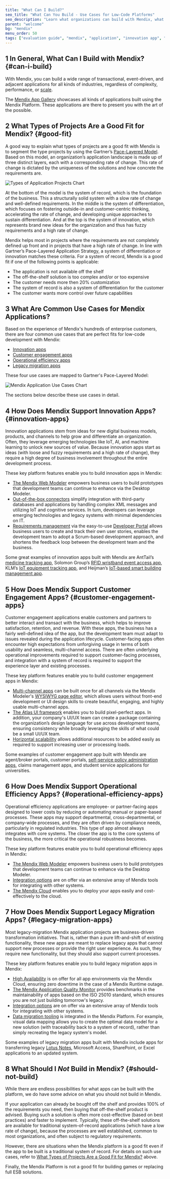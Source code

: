 ```yaml
---
title: "What Can I Build?"
seo_title: "What Can You Build - Use Cases for Low-Code Platforms"
seo_description: "Learn what organizations can build with Mendix, what type of projects are a good fit & the common use cases for developing with low-code."
parent: "welcome"
bg: "mendix"
menu_order: 50
tags: ["evaluation guide", "mendix", "application", "innovation app", "customer engagement", "operational efficiency"]
---
```


## 1 In General, What Can I Build with Mendix? {#can-i-build}

With Mendix, you can build a wide range of transactional, event-driven, and adjacent applications for all kinds of industries, regardless of complexity, performance, or [scale](enterprise-capabilities/architecture-principles#statelessness).

The [Mendix App Gallery](https://gallery.mendix.com) showcases all kinds of applications built using the Mendix Platform. These applications are there to present you with the art of the possible.

## 2 What Types of Projects Are a Good Fit for Mendix? {#good-fit}

A good way to explain what types of projects are a good fit with Mendix is to segment the type projects by using the Gartner’s [Pace-Layered Model](https://www.gartner.com/binaries/content/assets/events/keywords/applications/apn30/pace-layered-applications-research-report.pdf). Based on this model, an organization’s application landscape is made up of three distinct layers, each with a corresponding rate of change. This rate of change is dictated by the uniqueness of the solutions and how concrete the requirements are.

![Types of Application Projects Chart](attachments/blog-in-post-pace-payer-model-02.png)

At the bottom of the model is the system of record, which is the foundation of the business. This a structurally solid system with a slow rate of change and well-defined requirements. In the middle is the system of differentiation, which focuses on fostering outside-in and customer-centric thinking, accelerating the rate of change, and developing unique approaches to sustain differentiation. And at the top is the system of innovation, which represents brand new ideas for the organization and thus has fuzzy requirements and a high rate of change.

Mendix helps most in projects where the requirements are not completely defined up front and in projects that have a high rate of change. In line with Gartner’s Pace-Layered Application Strategy, a system of differentiation or innovation matches these criteria. For a system of record, Mendix is a good fit if one of the following points is applicable:

* The application is not available off the shelf
* The off-the-shelf solution is too complex and/or or too expensive
* The customer needs more then 20% customization
* The system of record is also a system of differentiation for the customer
* The customer wants more control over future capabilities

## 3 What Are Common Use Cases for Mendix Applications?

Based on the experience of Mendix's hundreds of enterprise customers, there are four common use cases that are perfect fits for low-code development with Mendix:

* [Innovation apps](#innovation-apps)
* [Customer engagement apps](#customer-engagement-apps)
* [Operational efficiency apps](#operational-efficiency-apps)
* [Legacy migration apps](#legacy-migration-apps)

These four use cases are mapped to Gartner's Pace-Layered Model:

![Mendix Application Use Cases Chart](attachments/blog-in-post-pace-payer-model-use-cases-03.png)

The sections below describe these use cases in detail.

## 4 How Does Mendix Support Innovation Apps? {#innovation-apps}

Innovation applications stem from ideas for new digital business models, products, and channels to help grow and differentiate an organization. Often, they leverage emerging technologies like IoT, AI, and machine learning to unlock new sources of value. Because innovation apps start as ideas (with loose and fuzzy requirements and a high rate of change), they require a high degree of business involvement throughout the entire development process.

These key platform features enable you to build innovation apps in Mendix:

* [The Mendix Web Modeler](app-lifecycle/app-development#web-modeler) empowers business users to build prototypes that development teams can continue to enhance via the Desktop Modeler.
* [Out-of-the-box connectors](app-lifecycle/app-store#connectors) simplify integration with third-party databases and applications by handling complex XML messages and utilizing IoT and cognitive services. In turn, developers can leverage emerging technologies and legacy systems with minimal dependencies on IT.
* [Requirements management](app-lifecycle/requirements-management) via the easy-to-use [Developer Portal](app-lifecycle/requirements-management#requirements-management) allows business users to create and track their own user stories, enables the development team to adopt a Scrum-based development approach, and shortens the feedback loop between the development team and the business.

Some great examples of innovation apps built with Mendix are AntTail’s [medicine tracking app](https://www.mendix.com/blog/anttail-ensures-quality-medicines-iot/), Solomon Group’s [RFID wristband event access app](https://www.mendix.com/blog/solomon-group-iot-solution/), KLM’s [IoT equipment tracking app](https://www.mendix.com/blog/comes-building-iot-apps-klm-says-just/), and Heijman’s [IoT-based smart building management app](https://www.mendix.com/our-customers/heijmans/).

## 5 How Does Mendix Support Customer Engagement Apps? {#customer-engagement-apps}

Customer engagement applications enable customers and partners to better interact and transact with the business, which helps to improve satisfaction, retention, and revenue. With these apps, the business has a fairly well-defined idea of the app, but the development team must adapt to issues revealed during the application lifecycle. Customer-facing apps often encounter high expectations from unforgiving usage in terms of both usability and seamless, multi-channel access. There are often underlying operational improvements required to support customer-facing processes, and integration with a system of record is required to support the experience layer and existing processes.

These key platform features enable you to build customer engagement apps in Mendix:

* [Multi-channel apps](app-capabilities/ux-multi-channel-apps) can be built once for all channels via the Mendix Modeler's [WYSIWYG page editor](app-lifecycle/user-interfaces#build-pages), which allows users without front-end development or UI design skills to create beautiful, engaging, and highly usable multi-channel apps.
* [The Atlas UI framework](app-capabilities/ui-design#atlas-ui) enables you to build pixel-perfect apps. In addition, your company's UI/UX team can create a package containing the organization’s design language for use across development teams, ensuring consistency while broadly leveraging the skills of what could be a small UI/UX team.
* [Horizontal scalability](enterprise-capabilities/architecture-principles#statelessness) allows additional resources to be added easily as required to support increasing user or processing loads.

Some examples of customer engagement app built with Mendix are agent/broker portals, customer portals, [self-service policy administration apps](https://www.mendix.com/our-customers/texas-life/), claims management apps, and student service applications for universities.

## 6 How Does Mendix Support Operational Efficiency Apps? {#operational-efficiency-apps}

Operational efficiency applications are employee- or partner-facing apps designed to lower costs by reducing or automating manual or paper-based processes. These apps may support departmental, cross-departmental, or company-wide processes, and they are often driven by compliance needs, particularly in regulated industries. This type of app almost always integrates with core systems. The closer the app is to the core systems of the business, the more critical the operational robustness becomes.

These key platform features enable you to build operational efficiency apps in Mendix:

* [The Mendix Web Modeler](app-lifecycle/app-development#web-modeler) empowers business users to build prototypes that development teams can continue to enhance via the Desktop Modeler.
* [Integration options](app-capabilities/integration-overview) are on offer via an extensive array of Mendix tools for integrating with other systems.
* [The Mendix Cloud](app-capabilities/mendix-cloud-overview) enables you to deploy your apps easily and cost-effectively to the cloud.

## 7 How Does Mendix Support Legacy Migration Apps? {#legacy-migration-apps}

Most legacy-migration Mendix application projects are business-driven transformation initiatives. That is, rather than a pure lift-and-shift of existing functionality, these new apps are meant to replace legacy apps that cannot support new processes or provide the right user experience. As such, they require new functionality, but they should also support current processes.

These key platform features enable you to build legacy migration apps in Mendix:

*  [High Availability](enterprise-capabilities/cloud-architecture#cloud-ha) is on offer for all app environments via the Mendix Cloud, ensuring zero downtime in the case of a Mendix Runtime outage.
*  [The Mendix Application Quality Monitor](app-lifecycle/quality-monitoring#quality-monitoring) provides benchmarks in the maintainability of apps based on the ISO 25010 standard, which ensures you are not just building tomorrow's legacy.
*  [Integration options](app-capabilities/integration-overview) are on offer via an extensive array of Mendix tools for integrating with other systems.
*  [Data migration tooling](app-capabilities/data-querying#migrate-from-existing)  is integrated in the Mendix Platform. For example, visual data mapping allows you to create the optimal data model for a new solution (with traceability back to a system of record), rather than simply recreating the legacy system's model.

Some examples of legacy migration apps built with Mendix include apps for transferring legacy [Lotus Notes](https://www.mendix.com/blog/how-one-customer-is-using-mendix-for-legacy-application-migration/), Microsoft Access, SharePoint, or Excel applications to an updated system.

## 8 What Should I *Not* Build in Mendix? {#should-not-build}

While there are endless possibilities for what apps can be built with the platform, we do have some advice on what you should not build in Mendix.

If your application can already be bought off the shelf and provides 100% of the requirements you need, then buying that off-the-shelf product is advised. Buying such a solution is often more cost-effective (based on best practices) and faster to implement. Typically, these off-the-shelf solutions are available for traditional system-of-record applications (which have a low rate of change), because the processes are well established, common to most organizations, and often subject to regulatory requirements.

However, there are situations when the Mendix platform is a good fit even if the app to be built is a traditional system of record. For details on such use cases, refer to [What Types of Projects Are a Good Fit for Mendix?](#good-fit) above.

Finally, the Mendix Platform is not a good fit for building games or replacing full ESB solutions.
